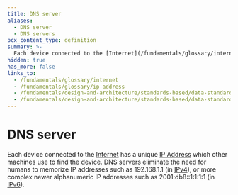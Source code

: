 ```yaml
---
title: DNS server
aliases:
  - DNS server
  - DNS servers
pcx_content_type: definition
summary: >-
  Each device connected to the [Internet](/fundamentals/glossary/internet) has a unique [IP Address](/fundamentals/glossary/ip-address) which other machines use to find the device. DNS servers eliminate the need for humans to memorize IP addresses such as 192.168.1.1 (in [IPv4](/fundamentals/design-and-architecture/standards-based/data-standards/ipv4)), or more complex newer alphanumeric IP addresses such as 2001:db8::1:1:1:1 (in [IPv6](/fundamentals/design-and-architecture/standards-based/data-standards/ipv6)).
hidden: true
has_more: false
links_to:
  - /fundamentals/glossary/internet
  - /fundamentals/glossary/ip-address
  - /fundamentals/design-and-architecture/standards-based/data-standards/ipv4
  - /fundamentals/design-and-architecture/standards-based/data-standards/ipv6
---
```


# DNS server

<!-- This document is an original CloudFlare Document from which the cloudflare links are removed. -->

Each device connected to the [Internet](/fundamentals/glossary/internet) has a unique [IP Address](/fundamentals/glossary/ip-address) which other machines use to find the device. DNS servers eliminate the need for humans to memorize IP addresses such as 192.168.1.1 (in [IPv4](/fundamentals/design-and-architecture/standards-based/data-standards/ipv4)), or more complex newer alphanumeric IP addresses such as 2001:db8::1:1:1:1 (in [IPv6](/fundamentals/design-and-architecture/standards-based/data-standards/ipv6)).
